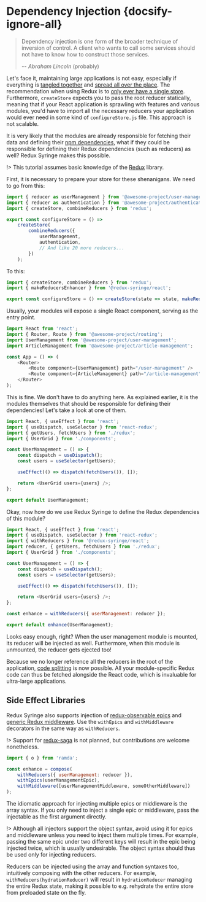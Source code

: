 # Dependency Injection {docsify-ignore-all}

> Dependency injection is one form of the broader technique of inversion of control. A client who wants to call some services should not have to know how to construct those services.
>
> -- <cite>Abraham Lincoln</cite> (probably)

Let's face it, maintaining large applications is not easy, especially if everything is [tangled together](<https://en.wikipedia.org/wiki/Coupling_(computer_programming)>) and [spread all over the place](<https://en.wikipedia.org/wiki/Cohesion_(computer_science)>). The recommendation when using Redux is to [only ever have a single store](https://redux.js.org/faq/store-setup#can-or-should-i-create-multiple-stores-can-i-import-my-store-directly-and-use-it-in-components-myself). Furthermore, `createStore` expects you to pass the root reducer statically, meaning that if your React application is sprawling with features and various modules, you'd have to import all the necessary reducers your application would ever need in some kind of `configureStore.js` file. This approach is not scalable.

It is very likely that the modules are already responsible for fetching their data and defining their [npm dependencies](https://classic.yarnpkg.com/blog/2017/08/02/introducing-workspaces/), what if they could be responsible for defining their Redux dependencies (such as reducers) as well? Redux Syringe makes this possible.

!> This tutorial assumes basic knowledge of the [Redux](https://redux.js.org/) library.

First, it is necessary to prepare your store for these shenanigans. We need to go from this:

```js
import { reducer as userManagement } from '@awesome-project/user-management';
import { reducer as authentication } from '@awesome-project/authentication';
import { createStore, combineReducers } from 'redux';

export const configureStore = () =>
	createStore(
		combineReducers({
			userManagement,
			authentication,
			// And like 20 more reducers...
		})
	);
```

To this:

```js
import { createStore, combineReducers } from 'redux';
import { makeReducersEnhancer } from '@redux-syringe/react';

export const configureStore = () => createStore(state => state, makeReducersEnhancer());
```

Usually, your modules will expose a single React component, serving as the entry point.

```js
import React from 'react';
import { Router, Route } from '@awesome-project/routing';
import UserManagement from '@awesome-project/user-management';
import ArticleManagement from '@awesome-project/article-management';

const App = () => (
	<Router>
		<Route component={UserManagement} path="/user-management" />
		<Route component={ArticleManagement} path="/article-management" />
	</Router>
);
```

This is fine. We don't have to do anything here. As explained earlier, it is the modules themselves that should be responsible for defining their dependencies! Let's take a look at one of them.

```js
import React, { useEffect } from 'react';
import { useDispatch, useSelector } from 'react-redux';
import { getUsers, fetchUsers } from './redux';
import { UserGrid } from './components';

const UserManagement = () => {
	const dispatch = useDispatch();
	const users = useSelector(getUsers);

	useEffect(() => dispatch(fetchUsers()), []);

	return <UserGrid users={users} />;
};

export default UserManagement;
```

Okay, now how do we use Redux Syringe to define the Redux dependencies of this module?

```js
import React, { useEffect } from 'react';
import { useDispatch, useSelector } from 'react-redux';
import { withReducers } from '@redux-syringe/react';
import reducer, { getUsers, fetchUsers } from './redux';
import { UserGrid } from './components';

const UserManagement = () => {
	const dispatch = useDispatch();
	const users = useSelector(getUsers);

	useEffect(() => dispatch(fetchUsers()), []);

	return <UserGrid users={users} />;
};

const enhance = withReducers({ userManagement: reducer });

export default enhance(UserManagement);
```

Looks easy enough, right? When the user management module is mounted, its reducer will be injected as well. Furthermore, when this module is unmounted, the reducer gets ejected too!

Because we no longer reference all the reducers in the root of the application, [code splitting](https://reactjs.org/docs/code-splitting.html) is now possible. All your module-specific Redux code can thus be fetched alongside the React code, which is invaluable for ultra-large applications.

## Side Effect Libraries

Redux Syringe also supports injection of [redux-observable epics](https://redux-observable.js.org/) and [generic Redux middleware](https://redux.js.org/advanced/middleware). Use the `withEpics` and `withMiddleware` decorators in the same way as `withReducers`.

!> Support for [redux-saga](https://redux-saga.js.org/) is not planned, but contributions are welcome nonetheless.

```js
import { o } from 'ramda';

const enhance = compose(
	withReducers({ userManagement: reducer }),
	withEpics(userManagementEpic),
	withMiddleware([userManagementMiddleware, someOtherMiddleware])
);
```

The idiomatic approach for injecting multiple epics or middleware is the array syntax. If you only need to inject a single epic or middleware, pass the injectable as the first argument directly.

!> Although all injectors support the object syntax, avoid using it for epics and middleware unless you need to inject them multiple times. For example, passing the same epic under two different keys will result in the epic being injected twice, which is usually undesirable. The object syntax should thus be used only for injecting reducers.

Reducers can be injected using the array and function syntaxes too, intuitively composing with the other reducers. For example, `withReducers(hydrationReducer)` will result in `hydrationReducer` managing the entire Redux state, making it possible to e.g. rehydrate the entire store from preloaded state on the fly.
